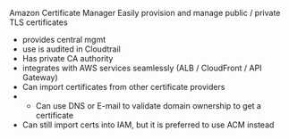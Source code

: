 Amazon Certificate Manager
Easily provision and manage public / private TLS certificates
- provides central mgmt
- use is audited in Cloudtrail
- Has private CA authority
- integrates with AWS services seamlessly (ALB / CloudFront / API Gateway)
- Can import certificates from other certificate providers
- - Can use DNS or E-mail to validate domain ownership to get a certificate
- Can still import certs into IAM, but it is preferred to use ACM instead